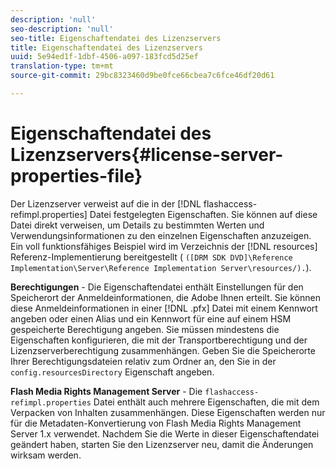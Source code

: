 ```yaml
---
description: 'null'
seo-description: 'null'
seo-title: Eigenschaftendatei des Lizenzservers
title: Eigenschaftendatei des Lizenzservers
uuid: 5e94ed1f-1dbf-4506-a097-183fcd5d25ef
translation-type: tm+mt
source-git-commit: 29bc8323460d9be0fce66cbea7c6fce46df20d61

---
```



# Eigenschaftendatei des Lizenzservers{#license-server-properties-file}

Der Lizenzserver verweist auf die in der [!DNL flashaccess-refimpl.properties] Datei festgelegten Eigenschaften. Sie können auf diese Datei direkt verweisen, um Details zu bestimmten Werten und Verwendungsinformationen zu den einzelnen Eigenschaften anzuzeigen. Ein voll funktionsfähiges Beispiel wird im Verzeichnis der [!DNL resources] Referenz-Implementierung bereitgestellt ( `([DRM SDK DVD]\Reference Implementation\Server\Reference Implementation Server\resources/).`).

**Berechtigungen** - Die Eigenschaftendatei enthält Einstellungen für den Speicherort der Anmeldeinformationen, die Adobe Ihnen erteilt. Sie können diese Anmeldeinformationen in einer [!DNL .pfx] Datei mit einem Kennwort angeben oder einen Alias und ein Kennwort für eine auf einem HSM gespeicherte Berechtigung angeben. Sie müssen mindestens die Eigenschaften konfigurieren, die mit der Transportberechtigung und der Lizenzserverberechtigung zusammenhängen. Geben Sie die Speicherorte Ihrer Berechtigungsdateien relativ zum Ordner an, den Sie in der `config.resourcesDirectory` Eigenschaft angeben.

**Flash Media Rights Management Server** - Die `flashaccess-refimpl.properties` Datei enthält auch mehrere Eigenschaften, die mit dem Verpacken von Inhalten zusammenhängen. Diese Eigenschaften werden nur für die Metadaten-Konvertierung von Flash Media Rights Management Server 1.x verwendet. Nachdem Sie die Werte in dieser Eigenschaftendatei geändert haben, starten Sie den Lizenzserver neu, damit die Änderungen wirksam werden.
